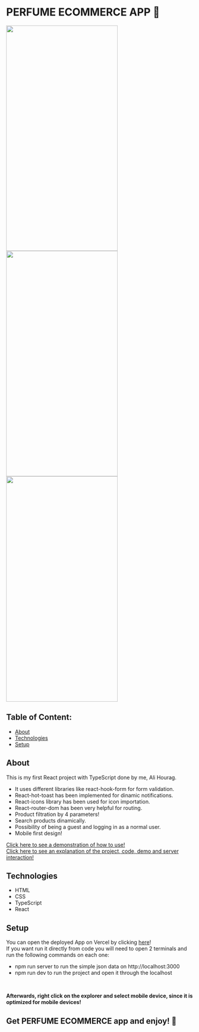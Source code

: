 # PERFUME ECOMMERCE APP 📱

<img src="https://github.com/ali-hourag/perfume_ecommerce/assets/131694498/3882fede-6496-4767-ac78-299d08e81ac4" width="300" height="606"/>
<img src="https://github.com/ali-hourag/perfume_ecommerce/assets/131694498/eb2f089d-9e19-4fd9-b61b-bd1ab8ec31a2" width="300" height="606"/>
<img src="https://github.com/ali-hourag/perfume_ecommerce/assets/131694498/2771e403-a2d0-4a5a-8fbb-8e40befa32a2" width="300" height="606"/>


## Table of Content:

- [About](#about)
- [Technologies](#technologies)
- [Setup](#setup)

## About

This is my first React project with TypeScript done by me, Ali Hourag. 
<br/>
* It uses different libraries like react-hook-form for form validation.
* React-hot-toast has been implemented for dinamic notifications.
* React-icons library has been used for icon importation.
* React-router-dom has been very helpful for routing.
* Product filtration by 4 parameters!
* Search products dinamically.
* Possibility of being a guest and logging in as a normal user.
* Mobile first design!

<a href="https://drive.google.com/file/d/1AnH9Yi05AtIMtzybyvUTp7SuZHiQ7BGL/view?usp=sharing">Click here to see a demonstration of how to use!</a><br />
<a href="https://drive.google.com/file/d/18yLFURkBJC05grv-hi_cv67PC1FBwtcO/view?usp=sharing">Click here to see an explanation of the project, code, demo and server interaction!</a>

## Technologies
- HTML
- CSS
- TypeScript
- React


## Setup
You can open the deployed App on Vercel by clicking <a href="">here</a>!
<br />
If you want run it directly from code you will need to open 2 terminals and run the following commands on each one:
- npm run server to run the simple json data on http://localhost:3000
- npm run dev to run the project and open it through the localhost
<br/>

**Afterwards, right click on the explorer and select mobile device, since it is optimized for mobile devices!**

## Get PERFUME ECOMMERCE app and enjoy! 📱
